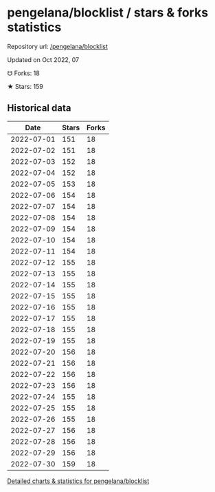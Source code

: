 # pengelana/blocklist / stars & forks statistics

Repository url: [/pengelana/blocklist](https://github.com/pengelana/blocklist)

Updated on Oct 2022, 07

☋ Forks: 18

★ Stars: 159

## Historical data
| Date | Stars | Forks |
|------|-------|-------|
| 2022-07-01 | 151 | 18 | 
| 2022-07-02 | 151 | 18 | 
| 2022-07-03 | 152 | 18 | 
| 2022-07-04 | 152 | 18 | 
| 2022-07-05 | 153 | 18 | 
| 2022-07-06 | 154 | 18 | 
| 2022-07-07 | 154 | 18 | 
| 2022-07-08 | 154 | 18 | 
| 2022-07-09 | 154 | 18 | 
| 2022-07-10 | 154 | 18 | 
| 2022-07-11 | 154 | 18 | 
| 2022-07-12 | 155 | 18 | 
| 2022-07-13 | 155 | 18 | 
| 2022-07-14 | 155 | 18 | 
| 2022-07-15 | 155 | 18 | 
| 2022-07-16 | 155 | 18 | 
| 2022-07-17 | 155 | 18 | 
| 2022-07-18 | 155 | 18 | 
| 2022-07-19 | 155 | 18 | 
| 2022-07-20 | 156 | 18 | 
| 2022-07-21 | 156 | 18 | 
| 2022-07-22 | 156 | 18 | 
| 2022-07-23 | 156 | 18 | 
| 2022-07-24 | 155 | 18 | 
| 2022-07-25 | 155 | 18 | 
| 2022-07-26 | 155 | 18 | 
| 2022-07-27 | 156 | 18 | 
| 2022-07-28 | 156 | 18 | 
| 2022-07-29 | 156 | 18 | 
| 2022-07-30 | 159 | 18 | 


[Detailed charts & statistics for pengelana/blocklist](https://reviewgithub.com/rep/pengelana/blocklist)
